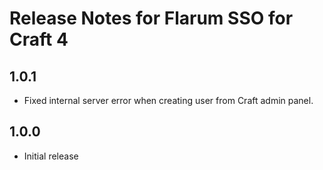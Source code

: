 # Release Notes for Flarum SSO for Craft 4

## 1.0.1
- Fixed internal server error when creating user from Craft admin panel.

## 1.0.0
- Initial release
